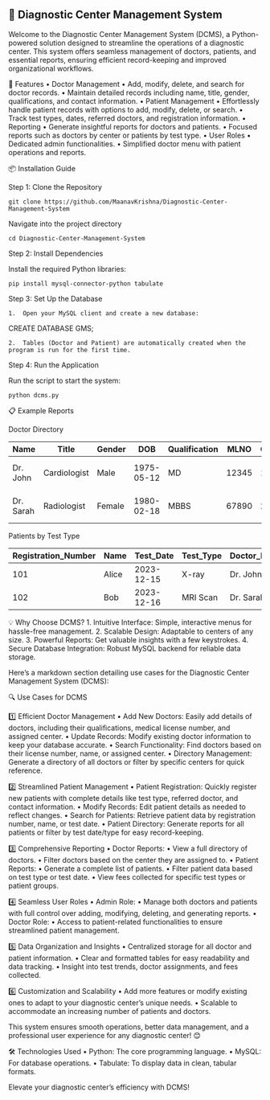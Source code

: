 ## 🏥 Diagnostic Center Management System
Welcome to the Diagnostic Center Management System (DCMS), a Python-powered solution designed to streamline the operations of a diagnostic center. This system offers seamless management of doctors, patients, and essential reports, ensuring efficient record-keeping and improved organizational workflows.

🚀 Features
	•	Doctor Management
	•	Add, modify, delete, and search for doctor records.
	•	Maintain detailed records including name, title, gender, qualifications, and contact information.
	•	Patient Management
	•	Effortlessly handle patient records with options to add, modify, delete, or search.
	•	Track test types, dates, referred doctors, and registration information.
	•	Reporting
	•	Generate insightful reports for doctors and patients.
	•	Focused reports such as doctors by center or patients by test type.
	•	User Roles
	•	Dedicated admin functionalities.
	•	Simplified doctor menu with patient operations and reports.

📦 Installation Guide

Step 1: Clone the Repository

    git clone https://github.com/MaanavKrishna/Diagnostic-Center-Management-System

Navigate into the project directory

    cd Diagnostic-Center-Management-System

Step 2: Install Dependencies

Install the required Python libraries:

    pip install mysql-connector-python tabulate

Step 3: Set Up the Database

	1.	Open your MySQL client and create a new database:

CREATE DATABASE GMS;

	2.	Tables (Doctor and Patient) are automatically created when the program is run for the first time.

Step 4: Run the Application

Run the script to start the system:

    python dcms.py


📋 Example Reports

Doctor Directory

| Name      | Title        | Gender | DOB        | Qualification | MLNO  | Center_ID | Address           | Contact_Number | Email_ID            |
|-----------|--------------|--------|------------|---------------|-------|-----------|-------------------|----------------|---------------------|
| Dr. John  | Cardiologist | Male   | 1975-05-12 | MD            | 12345 | 1         | 123 Heart Lane    | 1234567890     | john@health.com     |
| Dr. Sarah | Radiologist  | Female | 1980-02-18 | MBBS          | 67890 | 2         | 456 Care Street   | 9876543210     | sarah@care.com      |

Patients by Test Type

| Registration_Number | Name      | Test_Date   | Test_Type   | Doctor_Name | Fee  |
|---------------------|-----------|-------------|-------------|-------------|------|
| 101                 | Alice     | 2023-12-15  | X-ray       | Dr. John    | 500  |
| 102                 | Bob       | 2023-12-16  | MRI Scan    | Dr. Sarah   | 2000 |

💡 Why Choose DCMS?
	1.	Intuitive Interface: Simple, interactive menus for hassle-free management.
	2.	Scalable Design: Adaptable to centers of any size.
	3.	Powerful Reports: Get valuable insights with a few keystrokes.
	4.	Secure Database Integration: Robust MySQL backend for reliable data storage.

Here’s a markdown section detailing use cases for the Diagnostic Center Management System (DCMS):

🔍 Use Cases for DCMS

1️⃣ Efficient Doctor Management
	•	Add New Doctors: Easily add details of doctors, including their qualifications, medical license number, and assigned center.
	•	Update Records: Modify existing doctor information to keep your database accurate.
	•	Search Functionality: Find doctors based on their license number, name, or assigned center.
	•	Directory Management: Generate a directory of all doctors or filter by specific centers for quick reference.

2️⃣ Streamlined Patient Management
	•	Patient Registration: Quickly register new patients with complete details like test type, referred doctor, and contact information.
	•	Modify Records: Edit patient details as needed to reflect changes.
	•	Search for Patients: Retrieve patient data by registration number, name, or test date.
	•	Patient Directory: Generate reports for all patients or filter by test date/type for easy record-keeping.

3️⃣ Comprehensive Reporting
	•	Doctor Reports:
	•	View a full directory of doctors.
	•	Filter doctors based on the center they are assigned to.
	•	Patient Reports:
	•	Generate a complete list of patients.
	•	Filter patient data based on test type or test date.
	•	View fees collected for specific test types or patient groups.

4️⃣ Seamless User Roles
	•	Admin Role:
	•	Manage both doctors and patients with full control over adding, modifying, deleting, and generating reports.
	•	Doctor Role:
	•	Access to patient-related functionalities to ensure streamlined patient management.

5️⃣ Data Organization and Insights
	•	Centralized storage for all doctor and patient information.
	•	Clear and formatted tables for easy readability and data tracking.
	•	Insight into test trends, doctor assignments, and fees collected.

6️⃣ Customization and Scalability
	•	Add more features or modify existing ones to adapt to your diagnostic center’s unique needs.
	•	Scalable to accommodate an increasing number of patients and doctors.

This system ensures smooth operations, better data management, and a professional user experience for any diagnostic center! 😊

🛠️ Technologies Used
	•	Python: The core programming language.
	•	MySQL: For database operations.
	•	Tabulate: To display data in clean, tabular formats.

Elevate your diagnostic center’s efficiency with DCMS!

